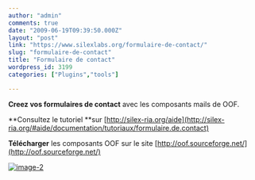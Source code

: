 ```yaml
---
author: "admin"
comments: true
date: "2009-06-19T09:39:50.000Z"
layout: "post"
link: "https://www.silexlabs.org/formulaire-de-contact/"
slug: "formulaire-de-contact"
title: "Formulaire de contact"
wordpress_id: 3199
categories: ["Plugins","tools"]

---
```

**Creez vos formulaires de contact** avec les composants mails de OOF.

**Consultez le tutoriel **sur [http://silex-ria.org/aide](http://silex-ria.org/#aide/documentation/tutoriaux/formulaire.de.contact)

**Télécharger** les composants OOF sur le site [http://oof.sourceforge.net/](http://oof.sourceforge.net/)

[![image-2](http://wp-manager.silex-ria.org/wp-content/uploads/2009/06/image-2-300x184.png)](http://wp-manager.silex-ria.org/wp-content/uploads/2009/06/image-2.png)


